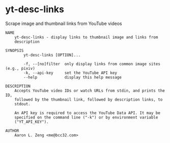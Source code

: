 # yt-desc-links
Scrape image and thumbnail links from YouTube videos

    NAME
        yt-desc-links - display links to thumbnail image and links from
        description

    SYNOPSIS
            yt-desc-links [OPTION]...

            -f, --[no]filter  only display links from common image sites (e.g., pixiv)
            -k, --api-key     set the YouTube API key
            --help            display this help message

    DESCRIPTION
        Accepts YouTube video IDs or watch URLs from stdin, and prints the ID,
        followed by the thumbnail link, followed by description links, to
        stdout.

        An API key is required to access the YouTube Data API. It may be
        specified on the command line ("-k") or by environment variable
        ("YT_API_KEY").

    AUTHOR
        Aaron L. Zeng <me@bcc32.com>
